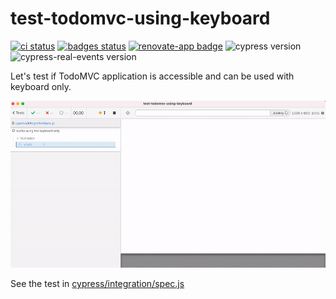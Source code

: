 # test-todomvc-using-keyboard
[![ci status][ci image]][ci url] [![badges status][badges image]][badges url] [![renovate-app badge][renovate-badge]][renovate-app]
![cypress version](https://img.shields.io/badge/cypress-7.7.0-brightgreen) ![cypress-real-events version](https://img.shields.io/badge/cypress--real--events-1.5.0-brightgreen)

Let's test if TodoMVC application is accessible and can be used with keyboard only.

![The running tests](./images/keyboard-only.gif)

See the test in [cypress/integration/spec.js](./cypress/integration/spec.js)

[ci image]: https://github.com/bahmutov/test-todomvc-using-keyboard/workflows/ci/badge.svg?branch=main
[ci url]: https://github.com/bahmutov/test-todomvc-using-keyboard/actions
[badges image]: https://github.com/bahmutov/test-todomvc-using-keyboard/workflows/badges/badge.svg?branch=main
[badges url]: https://github.com/bahmutov/test-todomvc-using-keyboard/actions
[renovate-badge]: https://img.shields.io/badge/renovate-app-blue.svg
[renovate-app]: https://renovateapp.com/
